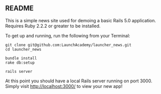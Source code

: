 ## README

This is a simple news site used for demoing a basic Rails 5.0 application. Requires Ruby 2.2.2 or greater to be installed.

To get up and running, run the following from your Terminal:

    git clone git@github.com:LaunchAcademy/launcher_news.git
    cd launcher_news

    bundle install
    rake db:setup

    rails server

At this point you should have a local Rails server running on port 3000. Simply visit [http://localhost:3000/](http://localhost:3000/) to view your new app!

